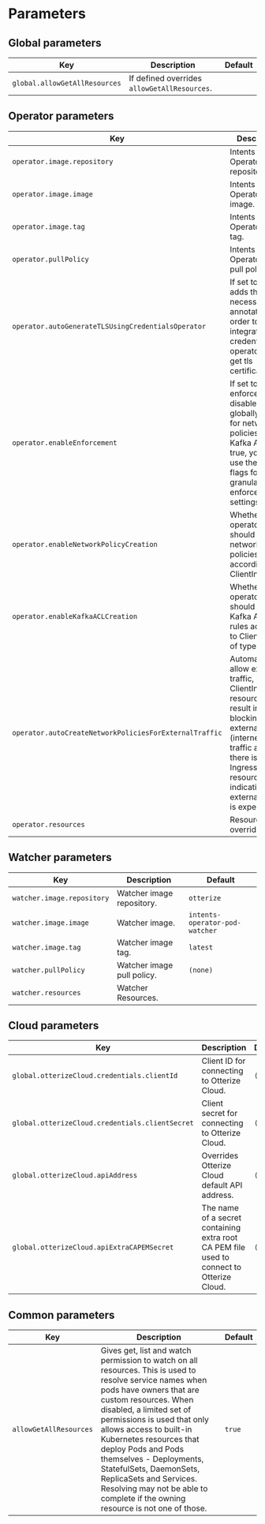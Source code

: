 # Parameters

## Global parameters
| Key                              | Description                                                                                                                                 | Default |
|----------------------------------|---------------------------------------------------------------------------------------------------------------------------------------------|---------|
| `global.allowGetAllResources`    | If defined overrides `allowGetAllResources`.                                                                                                |         |

## Operator parameters
| Key                                                    | Description                                                                                                                                                                                                  | Default            |
|--------------------------------------------------------|--------------------------------------------------------------------------------------------------------------------------------------------------------------------------------------------------------------|--------------------|
| `operator.image.repository`                            | Intents Operator image repository.                                                                                                                                                                           | `otterize`         |
| `operator.image.image`                                 | Intents Operator image.                                                                                                                                                                                      | `intents-operator` |
| `operator.image.tag`                                   | Intents Operator image tag.                                                                                                                                                                                  | `latest`           |
| `operator.pullPolicy`                                  | Intents Operator image pull policy.                                                                                                                                                                          | `(none)`           |
| `operator.autoGenerateTLSUsingCredentialsOperator`        | If set to true, adds the necessary pod annotations in order to integrate with credentials-operator, and get tls certificate.                                                                                 | `false`            |
| `operator.enableEnforcement`                           | If set to false, enforcement is disabled globally (both for network policies and Kafka ACL). If true, you may use the other flags for more granular enforcement settings                                     | `true`             |
| `operator.enableNetworkPolicyCreation`                 | Whether the operator should create network policies according to ClientIntents                                                                                                                               | `true`             |
| `operator.enableKafkaACLCreation`                      | Whether the operator should create Kafka ACL rules according to ClientIntents of type Kafka                                                                                                                  | `true`             |
| `operator.autoCreateNetworkPoliciesForExternalTraffic` | Automatically allow external traffic, if a new ClientIntents resource would result in blocking external (internet) traffic and there is an Ingress/Service resource indicating external traffic is expected. | `true`             |
| `operator.resources`                                   | Resources override.                                                                                                                                                                                          |                    |

## Watcher parameters
| Key                        | Description                | Default                        |
|----------------------------|----------------------------|--------------------------------|
| `watcher.image.repository` | Watcher image repository.  | `otterize`                     |
| `watcher.image.image`      | Watcher image.             | `intents-operator-pod-watcher` |
| `watcher.image.tag`        | Watcher image tag.         | `latest`                       |
| `watcher.pullPolicy`       | Watcher image pull policy. | `(none)`                       |
| `watcher.resources`        | Watcher Resources.         |                                |

## Cloud parameters
| Key                                             | Description                                     | Default  |
|-------------------------------------------------|-------------------------------------------------|----------|
| `global.otterizeCloud.credentials.clientId`     | Client ID for connecting to Otterize Cloud.     | `(none)` |
| `global.otterizeCloud.credentials.clientSecret` | Client secret for connecting to Otterize Cloud. | `(none)` |
| `global.otterizeCloud.apiAddress`               | Overrides Otterize Cloud default API address.   | `(none)` |
| `global.otterizeCloud.apiExtraCAPEMSecret`      | The name of a secret containing extra root CA PEM file used to connect to Otterize Cloud. | `(none)` |

## Common parameters
| Key                    | Description                                                                                                                                                                                                                                                                                                                                                                                                                                                   | Default |
|------------------------|---------------------------------------------------------------------------------------------------------------------------------------------------------------------------------------------------------------------------------------------------------------------------------------------------------------------------------------------------------------------------------------------------------------------------------------------------------------|---------|
| `allowGetAllResources` | Gives get, list and watch permission to watch on all resources. This is used to resolve service names when pods have owners that are custom resources. When disabled, a limited set of permissions is used that only allows access to built-in Kubernetes resources that deploy Pods and Pods themselves - Deployments, StatefulSets, DaemonSets, ReplicaSets and Services. Resolving may not be able to complete if the owning resource is not one of those. | `true`  |
